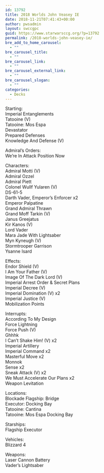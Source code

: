 ```yaml
---
id: 13792
title: 2018 Worlds John Veasey IE
date: 2018-11-21T07:41:43+00:00
author: pwsadmin
layout: swccgpc
guid: https://www.starwarsccg.org/?p=13792
permalink: /2018-worlds-john-veasey-ie/
bre_add_to_home_carousel:
  - ""
bre_carousel_title:
  - ""
bre_carousel_link:
  - ""
bre_carousel_external_link:
  - ""
bre_carousel_slogan:
  - ""
categories:
  - Decks
---
```

Starting:  
Imperial Entanglements  
Tatooine (V)  
Tatooine: Mos Espa  
Devastator  
Prepared Defenses  
Knowledge And Defense (V)

Admiral&#8217;s Orders:  
We&#8217;re In Attack Position Now

Characters:  
Admiral Motti (V)  
Admiral Ozzel  
Admiral Piett  
Colonel Wullf Yularen (V)  
DS-61-5  
Darth Vader, Emperor&#8217;s Enforcer x2  
Emperor Palpatine  
Grand Admiral Thrawn  
Grand Moff Tarkin (V)  
Janus Greejatus  
Kir Kanos (V)  
Lord Vader  
Mara Jade With Lightsaber  
Myn Kyneugh (V)  
Stormtrooper Garrison  
Ysanne Isard

Effects:  
Endor Shield (V)  
I Am Your Father (V)  
Image Of The Dark Lord (V)  
Imperial Arrest Order & Secret Plans  
Imperial Decree (V)  
Imperial Domination (V) x2  
Imperial Justice (V)  
Mobilization Points

Interrupts:  
According To My Design  
Force Lightning  
Force Push (V)  
Ghhhk  
I Can&#8217;t Shake Him! (V) x2  
Imperial Artillery  
Imperial Command x2  
Masterful Move x2  
Monnok  
Sense x2  
Sneak Attack (V) x2  
We Must Accelerate Our Plans x2  
Weapon Levitation

Locations:  
Blockade Flagship: Bridge  
Executor: Docking Bay  
Tatooine: Cantina  
Tatooine: Mos Espa Docking Bay

Starships:  
Flagship Executor

Vehicles:  
Blizzard 4

Weapons:  
Laser Cannon Battery  
Vader&#8217;s Lightsaber